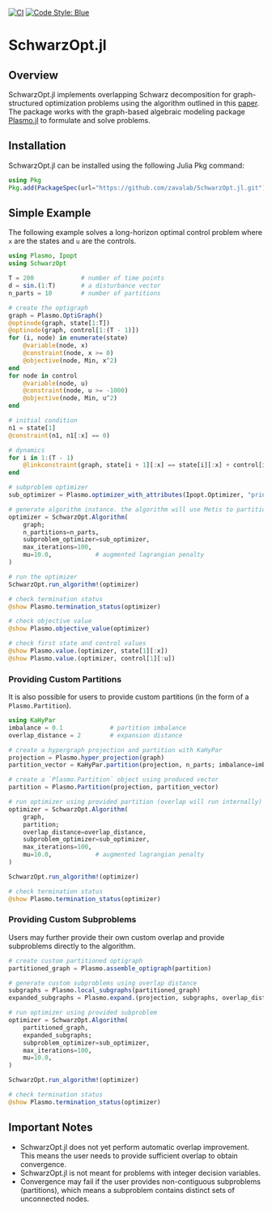 [![CI](https://github.com/zavalab/SchwarzOpt.jl/workflows/CI/badge.svg)](https://github.com/plasmo-dev/SchwarzOpt.jl/actions)
[![Code Style: Blue](https://img.shields.io/badge/code%20style-blue-4495d1.svg)](https://github.com/invenia/BlueStyle)

# SchwarzOpt.jl

## Overview
SchwarzOpt.jl implements overlapping Schwarz decomposition for graph-structured optimization problems using the algorithm outlined in this [paper](https://arxiv.org/abs/1810.00491).  
The package works with the graph-based algebraic modeling package [Plasmo.jl](https://github.com/plasmo-dev/Plasmo.jl) to formulate and solve problems.

## Installation
SchwarzOpt.jl can be installed using the following Julia Pkg command:

```julia
using Pkg
Pkg.add(PackageSpec(url="https://github.com/zavalab/SchwarzOpt.jl.git"))
```

## Simple Example
The following example solves a long-horizon optimal control problem where `x` are the states and `u` are the controls.

```julia
using Plasmo, Ipopt
using SchwarzOpt

T = 200             # number of time points
d = sin.(1:T)       # a disturbance vector
n_parts = 10        # number of partitions

# create the optigraph
graph = Plasmo.OptiGraph()
@optinode(graph, state[1:T])
@optinode(graph, control[1:(T - 1)])
for (i, node) in enumerate(state)
    @variable(node, x)
    @constraint(node, x >= 0)
    @objective(node, Min, x^2)
end
for node in control
    @variable(node, u)
    @constraint(node, u >= -1000)
    @objective(node, Min, u^2)
end

# initial condition
n1 = state[1]
@constraint(n1, n1[:x] == 0)

# dynamics
for i in 1:(T - 1)
    @linkconstraint(graph, state[i + 1][:x] == state[i][:x] + control[i][:u] + d[i])
end

# subproblem optimizer
sub_optimizer = Plasmo.optimizer_with_attributes(Ipopt.Optimizer, "print_level" => 0)

# generate algorithm instance. the algorithm will use Metis to partition internally.
optimizer = SchwarzOpt.Algorithm(
    graph;
    n_partitions=n_parts,
    subproblem_optimizer=sub_optimizer,
    max_iterations=100,
    mu=10.0,            # augmented lagrangian penalty
)

# run the optimizer
SchwarzOpt.run_algorithm!(optimizer)

# check termination status
@show Plasmo.termination_status(optimizer)

# check objective value
@show Plasmo.objective_value(optimizer)

# check first state and control values
@show Plasmo.value.(optimizer, state[1][:x])
@show Plasmo.value.(optimizer, control[1][:u])
```

### Providing Custom Partitions
It is also possible for users to provide custom partitions (in the form of a `Plasmo.Partition`). 

```julia
using KaHyPar
imbalance = 0.1             # partition imbalance
overlap_distance = 2        # expansion distance

# create a hypergraph projection and partition with KaHyPar
projection = Plasmo.hyper_projection(graph)
partition_vector = KaHyPar.partition(projection, n_parts; imbalance=imbalance, configuration=:edge_cut)

# create a `Plasmo.Partition` object using produced vector
partition = Plasmo.Partition(projection, partition_vector)

# run optimizer using provided partition (overlap will run internally)
optimizer = SchwarzOpt.Algorithm(
    graph,
    partition;
    overlap_distance=overlap_distance,
    subproblem_optimizer=sub_optimizer,
    max_iterations=100,
    mu=10.0,            # augmented lagrangian penalty
)

SchwarzOpt.run_algorithm!(optimizer)

# check termination status
@show Plasmo.termination_status(optimizer)
```

### Providing Custom Subproblems
Users may further provide their own custom overlap and provide  subproblems directly to the algorithm.

```julia
# create custom partitioned optigraph
partitioned_graph = Plasmo.assemble_optigraph(partition)

# generate custom subproblems using overlap distance
subgraphs = Plasmo.local_subgraphs(partitioned_graph)
expanded_subgraphs = Plasmo.expand.(projection, subgraphs, overlap_distance)

# run optimizer using provided subproblem
optimizer = SchwarzOpt.Algorithm(
    partitioned_graph,
    expanded_subgraphs;
    subproblem_optimizer=sub_optimizer,
    max_iterations=100,
    mu=10.0,
)

SchwarzOpt.run_algorithm!(optimizer)

# check termination status
@show Plasmo.termination_status(optimizer)
```

## Important Notes
- SchwarzOpt.jl does not yet perform automatic overlap improvement. This means the user needs to provide sufficient overlap to obtain convergence.
- SchwarzOpt.jl is not meant for problems with integer decision variables.
- Convergence may fail if the user provides non-contiguous subproblems (partitions), which means a subproblem contains distinct sets of unconnected nodes.
